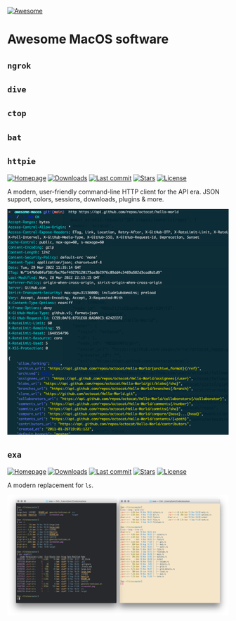 [![Awesome](https://awesome.re/badge.svg)](https://awesome.re)

# Awesome MacOS software

## `ngrok`

## `dive`

## `ctop`

## `bat`

## `httpie`

[![Homepage](https://img.shields.io/badge/Homepage-green)](https://httpie.io/)
[![Downloads](https://img.shields.io/homebrew/installs/dy/httpie)](https://formulae.brew.sh/formula/httpie) [![Last commit](https://img.shields.io/github/last-commit/httpie/httpie)](https://github.com/httpie/httpie) [![Stars](https://img.shields.io/github/stars/httpie/httpie)](https://github.com/httpie/httpie) [![License](https://img.shields.io/github/license/httpie/httpie)](https://github.com/httpie/httpie)

A modern, user-friendly command-line HTTP client for the API era. JSON support, colors, sessions, downloads, plugins & more.

![Screenshots of exa](screenshots/httpie.png)

## `exa`

[![Homepage](https://img.shields.io/badge/Homepage-green)](https://the.exa.website/)
[![Downloads](https://img.shields.io/homebrew/installs/dy/exa)](https://formulae.brew.sh/formula/exa) [![Last commit](https://img.shields.io/github/last-commit/ogham/exa)](https://github.com/ogham/exa) [![Stars](https://img.shields.io/github/stars/ogham/exa)](https://github.com/ogham/exa) [![License](https://img.shields.io/github/license/ogham/exa)](https://github.com/ogham/exa)

A modern replacement for `ls`.

![Screenshots of exa](screenshots/exa.png)

